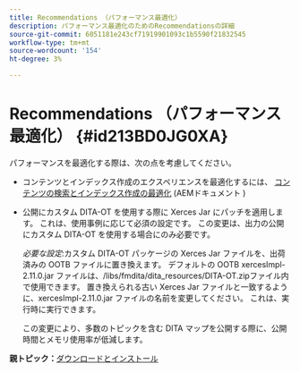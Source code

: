 ```yaml
---
title: Recommendations （パフォーマンス最適化）
description: パフォーマンス最適化のためのRecommendationsの詳細
source-git-commit: 6051181e243cf71919901093c1b5590f21832545
workflow-type: tm+mt
source-wordcount: '154'
ht-degree: 3%

---
```



# Recommendations （パフォーマンス最適化） {#id213BD0JG0XA}

パフォーマンスを最適化する際は、次の点を考慮してください。

- コンテンツとインデックス作成のエクスペリエンスを最適化するには、 [コンテンツの検索とインデックス作成の最適化](https://experienceleague.adobe.com/docs/experience-manager-cloud-service/operations/indexing.html?lang=ja) (AEMドキュメント )

- 公開にカスタム DITA-OT を使用する際に Xerces Jar にパッチを適用します。 これは、使用事例に応じて必須の設定です。 この変更は、出力の公開にカスタム DITA-OT を使用する場合にのみ必要です。

  *必要な設定*:カスタム DITA-OT パッケージの Xerces Jar ファイルを、出荷済みの OOTB ファイルに置き換えます。 デフォルトの OOTB xercesImpl-2.11.0.jar ファイルは、/libs/fmdita/dita\_resources/DITA-OT.zipファイル内で使用できます。 置き換えられる古い Xerces Jar ファイルと一致するように、xercesImpl-2.11.0.jar ファイルの名前を変更してください。 これは、実行時に実行できます。

  この変更により、多数のトピックを含む DITA マップを公開する際に、公開時間とメモリ使用率が低減します。


**親トピック：**[&#x200B;ダウンロードとインストール](download-install.md)

